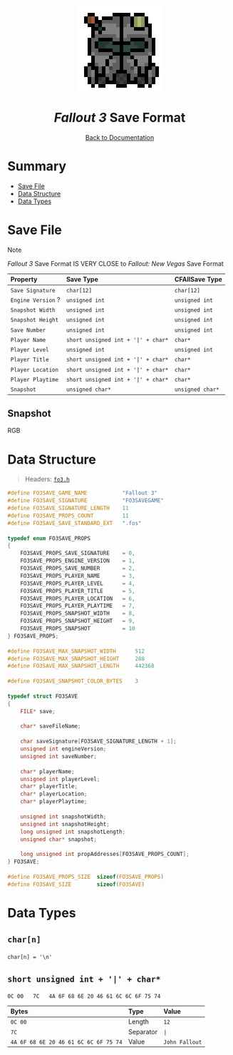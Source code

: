 <div align="center">

![Fallout 3 Logo 192x192](../assets/fo3/fo3_logo_192x192.png)

# *Fallout 3* Save Format

[Back to Documentation](../DOCS.md)

</div>



# Summary

* [Save File](#save-file)
* [Data Structure](#data-structure)
* [Data Types](#data-types)



# Save File

> [!NOTE]
> *Fallout 3* Save Format IS VERY CLOSE to *Fallout: New Vegas* Save Format

| Property           | Save Type                           | CFAllSave Type   |
| :----------------- | :---------------------------------- | :--------------- |
| `Save Signature`   | `char[12]`                          | `char[12]`       |
| `Engine Version` ? | `unsigned int`                      | `unsigned int`   |
| `Snapshot Width`   | `unsigned int`                      | `unsigned int`   |
| `Snapshot Height`  | `unsigned int`                      | `unsigned int`   |
| `Save Number`      | `unsigned int`                      | `unsigned int`   |
| `Player Name`      | `short unsigned int + '\|' + char*` | `char*`          |
| `Player Level`     | `unsigned int`                      | `unsigned int`   |
| `Player Title`     | `short unsigned int + '\|' + char*` | `char*`          |
| `Player Location`  | `short unsigned int + '\|' + char*` | `char*`          |
| `Player Playtime`  | `short unsigned int + '\|' + char*` | `char*`          |
| `Snapshot`         | `unsigned char*`                    | `unsigned char*` |

## Snapshot

RGB



# Data Structure

> Headers: [`fo3.h`](../src/fo3.h)

```c
#define FO3SAVE_GAME_NAME           "Fallout 3"
#define FO3SAVE_SIGNATURE           "FO3SAVEGAME"
#define FO3SAVE_SIGNATURE_LENGTH    11
#define FO3SAVE_PROPS_COUNT         11
#define FO3SAVE_SAVE_STANDARD_EXT   ".fos"

typedef enum FO3SAVE_PROPS
{
    FO3SAVE_PROPS_SAVE_SIGNATURE    = 0,
    FO3SAVE_PROPS_ENGINE_VERSION    = 1,
    FO3SAVE_PROPS_SAVE_NUMBER       = 2,
    FO3SAVE_PROPS_PLAYER_NAME       = 3,
    FO3SAVE_PROPS_PLAYER_LEVEL      = 4,
    FO3SAVE_PROPS_PLAYER_TITLE      = 5,
    FO3SAVE_PROPS_PLAYER_LOCATION   = 6,
    FO3SAVE_PROPS_PLAYER_PLAYTIME   = 7,
    FO3SAVE_PROPS_SNAPSHOT_WIDTH    = 8,
    FO3SAVE_PROPS_SNAPSHOT_HEIGHT   = 9,
    FO3SAVE_PROPS_SNAPSHOT          = 10
} FO3SAVE_PROPS;

#define FO3SAVE_MAX_SNAPSHOT_WIDTH      512
#define FO3SAVE_MAX_SNAPSHOT_HEIGHT     288
#define FO3SAVE_MAX_SNAPSHOT_LENGTH     442368

#define FO3SAVE_SNAPSHOT_COLOR_BYTES    3

typedef struct FO3SAVE
{
    FILE* save;

    char* saveFileName;

    char saveSignature[FO3SAVE_SIGNATURE_LENGTH + 1];
    unsigned int engineVersion;
    unsigned int saveNumber;

    char* playerName;
    unsigned int playerLevel;
    char* playerTitle;
    char* playerLocation;
    char* playerPlaytime;

    unsigned int snapshotWidth;
    unsigned int snapshotHeight;
    long unsigned int snapshotLength;
    unsigned char* snapshot;

    long unsigned int propAddresses[FO3SAVE_PROPS_COUNT];
} FO3SAVE;

#define FO3SAVE_PROPS_SIZE  sizeof(FO3SAVE_PROPS)
#define FO3SAVE_SIZE        sizeof(FO3SAVE)
```



# Data Types

## `char[n]`

`char[n] = '\n'`

## `short unsigned int + '|' + char*`

```binary
0C 00   7C   4A 6F 68 6E 20 46 61 6C 6C 6F 75 74
```

| Bytes                                 | Type      | Value          |
| :------------------------------------ | :-------- | :------------- |
| `0C 00`                               | Length    | `12`           |
| `7C`                                  | Separator | `\|`           |
| `4A 6F 68 6E 20 46 61 6C 6C 6F 75 74` | Value     | `John Fallout` |

